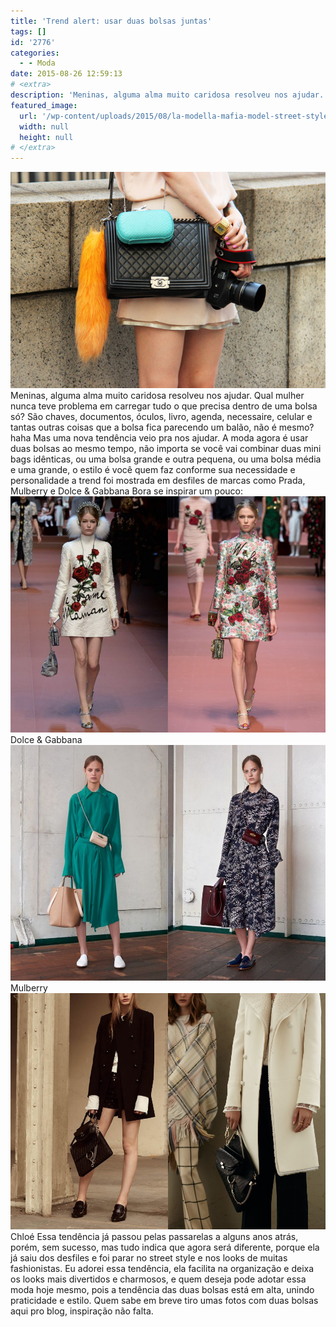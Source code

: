 ```yaml
---
title: 'Trend alert: usar duas bolsas juntas'
tags: []
id: '2776'
categories:
  - - Moda
date: 2015-08-26 12:59:13
# <extra>
description: 'Meninas, alguma alma muito caridosa resolveu nos ajudar. Qual mulher nunca teve problema em carregar tudo o que precisa dentro de uma bolsa só? São chaves, documentos, óculos, livro, agenda, necessaire, celular e tantas outras coisas que a bolsa fica parecendo um balão, não é mesmo? haha Mas uma nova tendência veio pra nos ajudar. A moda agora é usar duas bolsas ao mesmo tempo, não importa se você vai combinar duas mini bags idênticas, ou uma bolsa grande e outra pequena, ou uma bolsa média e uma grande, o estilo é você quem faz conforme sua necessidade e personalidade a trend foi mostrada em desfiles de marcas como Prada, Mulberry e Dolce &amp; Gabbana Bora se inspirar um pouco: Essa tendência já passou pelas passarelas a alguns anos atrás, porém, sem sucesso, mas tudo indica que agora será diferente, &hellip;'
featured_image: 
  url: '/wp-content/uploads/2015/08/la-modella-mafia-model-street-style-at-Spring-2013-fashion-week-Chanel-Boy-bag-photographed-by-Tommy-Ton-via-style-2.jpg'
  width: null
  height: null
# </extra>
---
```


[![trend alert: duas bolsas juntas no mesmo look](/wp-content/uploads/2015/08/la-modella-mafia-model-street-style-at-Spring-2013-fashion-week-Chanel-Boy-bag-photographed-by-Tommy-Ton-via-style-2.jpg)](/wp-content/uploads/2015/08/la-modella-mafia-model-street-style-at-Spring-2013-fashion-week-Chanel-Boy-bag-photographed-by-Tommy-Ton-via-style-2.jpg) Meninas, alguma alma muito caridosa resolveu nos ajudar. Qual mulher nunca teve problema em carregar tudo o que precisa dentro de uma bolsa só? São chaves, documentos, óculos, livro, agenda, necessaire, celular e tantas outras coisas que a bolsa fica parecendo um balão, não é mesmo? haha Mas uma nova tendência veio pra nos ajudar. A moda agora é usar duas bolsas ao mesmo tempo, não importa se você vai combinar duas mini bags idênticas, ou uma bolsa grande e outra pequena, ou uma bolsa média e uma grande, o estilo é você quem faz conforme sua necessidade e personalidade a trend foi mostrada em desfiles de marcas como Prada, Mulberry e Dolce & Gabbana  Bora se inspirar um pouco: [![dolce e gabbana inverno 2016](/wp-content/uploads/2015/08/dolce-e-gabbana.jpg)](/wp-content/uploads/2015/08/dolce-e-gabbana.jpg) Dolce & Gabbana [![mulberry resort 2016](/wp-content/uploads/2015/08/Mulberry.jpg)](/wp-content/uploads/2015/08/Mulberry.jpg) Mulberry [![chloé resort 2016](/wp-content/uploads/2015/08/chloe.jpg)](/wp-content/uploads/2015/08/chloe.jpg) Chloé Essa tendência já passou pelas passarelas a alguns anos atrás, porém, sem sucesso, mas tudo indica que agora será diferente, porque ela já saiu dos desfiles e foi parar no street style e nos looks de muitas fashionistas. Eu adorei essa tendência, ela facilita na organização e deixa os looks mais divertidos e charmosos, e quem deseja pode adotar essa moda hoje mesmo, pois a tendência das duas bolsas está em alta, unindo praticidade e estilo. Quem sabe em breve tiro umas fotos com duas bolsas aqui pro blog, inspiração não falta.
